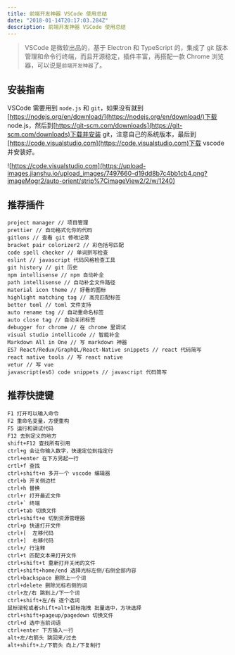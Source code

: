 ```yaml
---
title: 前端开发神器 VSCode 使用总结
date: "2018-01-14T20:17:03.284Z"
description: 前端开发神器 VSCode 使用总结
---
```


> VSCode 是微软出品的，基于 Electron 和 TypeScript 的，集成了 git 版本管理和命令行终端，而且开源稳定，插件丰富，再搭配一款 Chrome 浏览器，可以说是`前端开发神器`了。

## 安装指南

VSCode 需要用到 `node.js` 和 `git`，如果没有就到[https://nodejs.org/en/download/](https://nodejs.org/en/download/)下载 node.js，然后到[https://git-scm.com/downloads](https://git-scm.com/downloads)下载并安装 git，注意自己的系统版本，最后到[https://code.visualstudio.com](https://code.visualstudio.com)下载 vscode 并安装好。

![https://code.visualstudio.com](https://upload-images.jianshu.io/upload_images/7497660-d19dd8b7c4bb1cb4.png?imageMogr2/auto-orient/strip%7CimageView2/2/w/1240)

## 推荐插件

```text
project manager // 项目管理
prettier // 自动格式化你的代码
gitlens // 查看 git 修改记录
bracket pair colorizer2 // 彩色括号匹配
code spell checker // 单词拼写检查
eslint // javascript 代码风格检查工具
git history // git 历史
npm intellisense // npm 自动补全
path intellisense // 自动补全文件路径
material icon theme // 好看的图标
highlight matching tag // 高亮匹配标签
better toml // toml 文件支持
auto rename tag // 自动重命名标签
auto close tag // 自动关闭标签
debugger for chrome // 在 chrome 里调试
visual studio intellicode // 智能补全
Markdown All in One // 写 markdown 神器
ES7 React/Redux/GraphQL/React-Native snippets // react 代码简写
react native tools // 写 react native
vetur // 写 vue
javascript(es6) code snippets // javascript 代码简写
```

## 推荐快捷键

```text
F1 打开可以输入命令
F2 重命名变量，方便重构
F5 运行和调试代码
F12 去到定义的地方
shift+F12 查找所有引用
ctrl+g 会让你输入数字，快速定位到指定行
ctrl+enter 在下方另起一行
crtl+f 查找
ctrl+shift+n 多开一个 vscode 编辑器
ctrl+b 开关侧边栏
ctrl+h 替换
ctrl+r 打开最近文件
ctrl+` 终端
ctrl+tab 切换文件
ctrl+shift+e 切到资源管理器
ctrl+p 快速打开文件
ctrl+[  左移代码
ctrl+]  右移代码
ctrl+/ 行注释
ctrl+t 匹配文本来打开文件
ctrl+shift+t 重新打开关闭的文件
ctrl+shift+home/end 选择光标左侧/右侧全部内容
ctrl+backspace 删除上一个词
ctrl+delete 删除光标右侧的词
ctrl+左/右 跳到上/下一个词
ctrl+shift+左/右 逐个选词
鼠标滚轮或者shift+alt+鼠标拖拽 批量选中，方块选择
ctrl+shift+pageup/pagedown 切换文件
ctrl+d 选中当前词语
ctrl+enter 下方插入一行
alt+左/右箭头 跳回来/过去
alt+shift+上/下箭头 向上/下复制行
```
